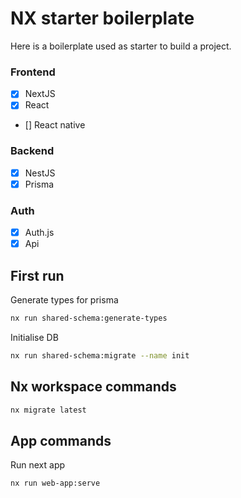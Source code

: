 # NX starter boilerplate

Here is a boilerplate used as starter to build a project.

### Frontend
- [x] NextJS
- [x] React
- [] React native

### Backend
- [x] NestJS
- [x] Prisma

### Auth
- [x] Auth.js
- [x] Api

## First run

Generate types for prisma
```bash
nx run shared-schema:generate-types
```

Initialise DB
```bash
nx run shared-schema:migrate --name init
```

## Nx workspace commands

```bash
nx migrate latest
```

## App commands

Run next app
```bash
nx run web-app:serve
```
